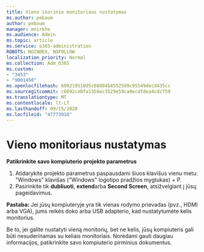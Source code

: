 ```yaml
---
title: Vieno išorinio monitoriaus nustatymas
ms.author: pebaum
author: pebaum
manager: mnirkhe
ms.audience: Admin
ms.topic: article
ms.service: o365-administration
ROBOTS: NOINDEX, NOFOLLOW
localization_priority: Normal
ms.collection: Adm_O365
ms.custom:
- "3453"
- "9001450"
ms.openlocfilehash: 699219510d5c68884b4552599c95549decd435cc
ms.sourcegitcommit: c6692ce0fa1358ec3529e59ca0ecdfdea4cdc759
ms.translationtype: MT
ms.contentlocale: lt-LT
ms.lasthandoff: 09/15/2020
ms.locfileid: "47773918"
---
```

# <a name="set-up-one-monitor"></a>Vieno monitoriaus nustatymas

**Patikrinkite savo kompiuterio projekto parametrus**

1. Atidarykite projekto parametrus paspausdami šiuos klavišus vienu metu: "Windows" klavišas ("Windows" logotipo pradžios mygtukas) + P.
2. Pasirinkite tik **dubliuoti**, **extend**arba **Second Screen**, atsižvelgiant į jūsų pageidavimus.

**Pastaba:** Jei jūsų kompiuteryje yra tik vienas rodymo prievadas (pvz., HDMI arba VGA), jums reikės doko arba USB adapterio, kad nustatytumėte kelis monitorius.

Be to, jei galite nustatyti vieną monitorių, bet ne kelis, jūsų kompiuteris gali būti nesuderinamas su keliais monitoriais. Norėdami gauti daugiau informacijos, patikrinkite savo kompiuterio pirminius dokumentus.